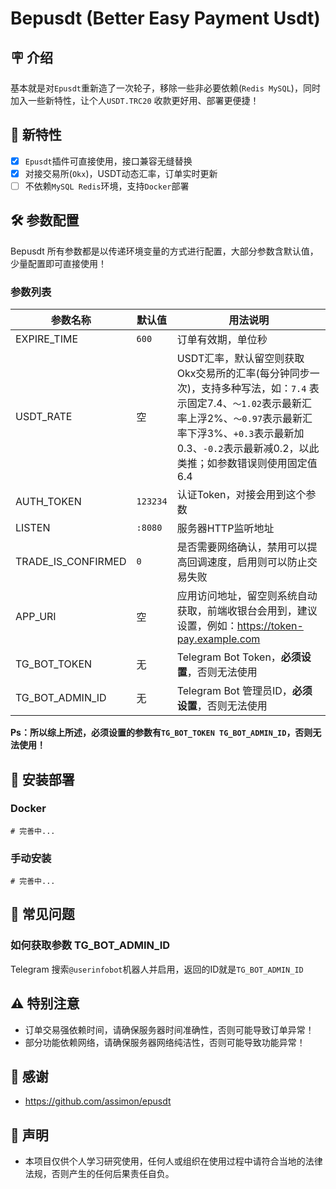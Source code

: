 # Bepusdt (Better Easy Payment Usdt)

## 🪧 介绍

基本就是对`Epusdt`重新造了一次轮子，移除一些非必要依赖(`Redis MySQL`)，同时加入一些新特性，让个人`USDT.TRC20`
收款更好用、部署更便捷！

## 🎉 新特性

- [x] `Epusdt`插件可直接使用，接口兼容无缝替换
- [x] 对接交易所(`Okx`)，USDT动态汇率，订单实时更新
- [ ] 不依赖`MySQL Redis`环境，支持`Docker`部署

## 🛠 参数配置

Bepusdt 所有参数都是以传递环境变量的方式进行配置，大部分参数含默认值，少量配置即可直接使用！

### 参数列表

| 参数名称               | 默认值      | 用法说明                                                                                                                                          |
|--------------------|----------|-----------------------------------------------------------------------------------------------------------------------------------------------|
| EXPIRE_TIME        | `600`    | 订单有效期，单位秒                                                                                                                                     |
| USDT_RATE          | 空        | USDT汇率，默认留空则获取Okx交易所的汇率(每分钟同步一次)，支持多种写法，如：`7.4` 表示固定7.4、`～1.02`表示最新汇率上浮2%、`～0.97`表示最新汇率下浮3%、`+0.3`表示最新加0.3、`-0.2`表示最新减0.2，以此类推；如参数错误则使用固定值6.4 |
| AUTH_TOKEN         | `123234` | 认证Token，对接会用到这个参数                                                                                                                             |
| LISTEN             | `:8080`  | 服务器HTTP监听地址                                                                                                                                   |
| TRADE_IS_CONFIRMED | `0`      | 是否需要网络确认，禁用可以提高回调速度，启用则可以防止交易失败                                                                                                               |
| APP_URI            | 空        | 应用访问地址，留空则系统自动获取，前端收银台会用到，建议设置，例如：https://token-pay.example.com                                                                               |
| TG_BOT_TOKEN       | 无        | Telegram Bot Token，**必须设置**，否则无法使用                                                                                                            |
| TG_BOT_ADMIN_ID    | 无        | Telegram Bot 管理员ID，**必须设置**，否则无法使用                                                                                                            |

**Ps：所以综上所述，必须设置的参数有`TG_BOT_TOKEN TG_BOT_ADMIN_ID`，否则无法使用！**

## 🚀 安装部署

### Docker

```shell
# 完善中...
```

### 手动安装

```shell
# 完善中...
```

## 🤔 常见问题

### 如何获取参数 TG_BOT_ADMIN_ID

Telegram 搜索`@userinfobot`机器人并启用，返回的ID就是`TG_BOT_ADMIN_ID`

## ⚠️ 特别注意

- 订单交易强依赖时间，请确保服务器时间准确性，否则可能导致订单异常！
- 部分功能依赖网络，请确保服务器网络纯洁性，否则可能导致功能异常！

## 🙏 感谢

- https://github.com/assimon/epusdt

## 📢 声明

- 本项目仅供个人学习研究使用，任何人或组织在使用过程中请符合当地的法律法规，否则产生的任何后果责任自负。
